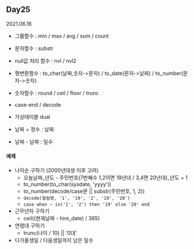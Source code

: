 ## Day25
2021.06.16

- 그룹함수 : min / max / avg / sum / count
- 문자함수 : substr
- null값 처리 함수 : nvl / nvl2
- 형변환함수 : to_char(날짜,숫자->문자) / to_date(문자->날짜) / to_number(문자->숫자)
- 숫자함수 : round / ceil / floor / trunc

- case-end / decode

- 가상테이블 dual

- 날짜 + 정수 : 날짜
- 날짜 - 날짜 : 일수


#### 예제
- 나이순 구하기 (2000년대생 이후 고려)
  - 오늘날짜_년도 - 주민번호(7번째수 1,2이면 19년대 / 3,4면 20년대)_년도 + 1
  - to_number(to_char(sysdate, 'yyyy'))
  - to_number(decode/case문 || substr(주민번호, 1, 2))
  - `decode(컬럼명, '1', '19', '2', '19', '20')` 
  - `case when ~ in('1', '2') then '19' else '20' end`
- 근무년차 구하기
  - ceil((현재날짜 - hire_date) / 365)
- 연령대 구하기
  - trunc(나이 / 10) || '0대'
- 다가올생일 / 다음생일까지 남은 일수

